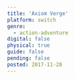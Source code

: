 ```yaml
---
title: 'Axiom Verge'
platform: switch
genre:
  - action-adventure
digital: false
physical: true
guide: false
pending: false
posted: 2017-11-28
---
```


